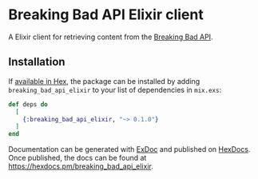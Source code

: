 # Breaking Bad API Elixir client

A Elixir client for retrieving content from the [Breaking Bad API](https://breakingbadapi.com/).

## Installation

If [available in Hex](https://hex.pm/docs/publish), the package can be installed
by adding `breaking_bad_api_elixir` to your list of dependencies in `mix.exs`:

```elixir
def deps do
  [
    {:breaking_bad_api_elixir, "~> 0.1.0"}
  ]
end
```

Documentation can be generated with [ExDoc](https://github.com/elixir-lang/ex_doc)
and published on [HexDocs](https://hexdocs.pm). Once published, the docs can
be found at <https://hexdocs.pm/breaking_bad_api_elixir>.

